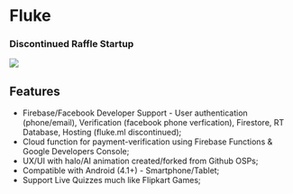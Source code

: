 # Fluke

### Discontinued Raffle Startup 
![](https://github.com/Axeey/Fluke/blob/master/src/main/res/mipmap-xxhdpi/ic_launcher_round.png)

## Features

- Firebase/Facebook Developer Support - User authentication (phone/email), Verification (facebook phone verfication), Firestore, RT Database, Hosting (fluke.ml discontinued);
- Cloud function for payment-verification using Firebase Functions & Google Developers Console;
- UX/UI with halo/AI animation created/forked from Github OSPs;
- Compatible with Android (4.1+) - Smartphone/Tablet;
- Support Live Quizzes much like Flipkart Games;


